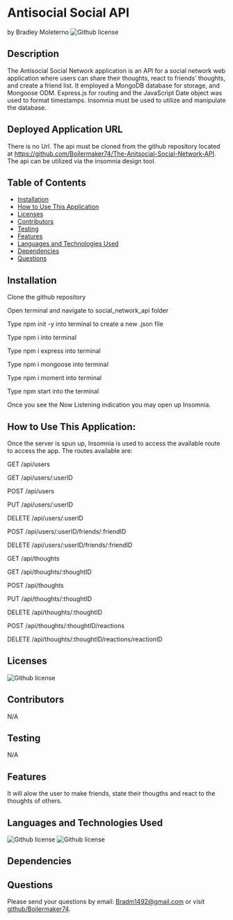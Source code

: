 # Antisocial Social API 
  by Bradley Moleterno    ![Github license](https://img.shields.io/badge/license-MIT-blue.svg)
## Description
The Antisocial Social Network application is an API for a social network web application where users can share their thoughts, react to friends’ thoughts, and create a friend list.  It employed a MongoDB database for storage, and Mongoose ODM. Express.js for routing and the JavaScript Date object was used to format timestamps. Insomnia must be used to utilize and manipulate the database. 
## Deployed Application URL
There is no Url. The api must be cloned from the github repository located at https://github.com/Boilermaker74/The-Anitsocial-Social-Network-API. The api can be utilized via the insomnia design tool. 
## Table of Contents
* [Installation](#installation)
* [How to Use This Application](#how-to-use-this-application)
* [Licenses](#Licenses)
* [Contributors](#contributors)
* [Testing](#testing)
* [Features](#features)
* [Languages and Technologies Used](#languages-and-technologies-used)
* [Dependencies](#dependencies)
* [Questions](#questions)

## Installation
Clone the github repository

Open terminal and navigate to social_network_api folder

Type npm init -y into terminal to create a new .json file

Type npm i into terminal

Type npm i express into terminal

Type npm i mongoose into terminal

Type npm i moment into terminal

Type npm start into the terminal

Once you see the Now Listening indication you may open up Insomnia.
## How to Use This Application:
Once the server is spun up, Insomnia is used to access the available route to access the app. The routes available are:

GET /api/users

GET /api/users/:userID 

POST /api/users 

PUT /api/users/:userID 

DELETE /api/users/:userID 

POST /api/users/:userID/friends/:friendID 

DELETE /api/users/:userID/friends/:friendID 

GET /api/thoughts 

GET /api/thoughts/:thoughtID 

POST /api/thoughts 

PUT /api/thoughts/:thoughtID 

DELETE /api/thoughts/:thoughtID 

POST /api/thoughts/:thoughtID/reactions 

DELETE /api/thoughts/:thoughtID/reactions/reactionID 

## Licenses
![Github license](https://img.shields.io/badge/license-MIT-blue.svg)
## Contributors
N/A
## Testing
N/A
## Features
It will alow the user to make friends, state their thougths and react to the thoughts of others.
## Languages and Technologies Used
![Github license](https://img.shields.io/badge/Language-JavaScript-blue.svg)
![Github license](https://img.shields.io/badge/Technology-NodeJs,Mongoose,ExpressJs,MongoDB-blue.svg)
## Dependencies

## Questions
Please send your questions by email:  Bradm1492@gmail.com or visit [github/Boilermaker74](https://github.com/Boilermaker74).
